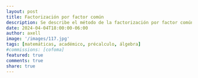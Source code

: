 ```yaml
---
layout: post
title: Factorización por factor común
description: Se describe el método de la factorización por factor común
date: 2024-04-04T18:00:00-06:00
author: axell
image: '/images/117.jpg'
tags: [matemáticas, académico, précalculo, álgebra]
#commissions: [cofoma]
featured: true
comments: true
share: true
---
```

